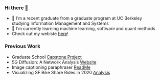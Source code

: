 ### Hi there 👋


- 🔭 I’m a recent graduate from a graduate program at UC Berkeley studying Information Management and Systems
- 🌱 I’m currently learning machine learning, software and quant methods 
- Check out my webiste [here](https://kailinkoch.github.io/kailin-website/)! 

### Previous Work
- Graduate School [Capstone Project](https://gjkls-mims.github.io/capstone-website/)
- 5G Diffusion: A Network Analysis [Website](https://kailinkoch.github.io/network-5G/)
- Image captioning paraphraser [ReadMe](https://github.com/kailinkoch/image-paraphraser)
- Visualizing SF Bike Share Rides in 2020 [Analysis](https://github.com/kailinkoch/baywheels-project/wiki/Insights-from-baywheels-project)
